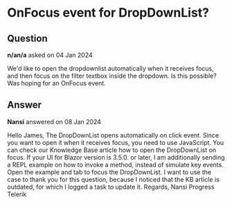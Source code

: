 # OnFocus event for DropDownList?

## Question

**n/an/a** asked on 04 Jan 2024

We'd like to open the dropdownlist automatically when it receives focus, and then focus on the filter textbox inside the dropdown. Is this possible? Was hoping for an OnFocus event.

## Answer

**Nansi** answered on 08 Jan 2024

Hello James, The DropDownList opens automatically on click event. Since you want to open it when it receives focus, you need to use JavaScript. You can check our Knowledge Base article how to open the DropDownList on focus. If your UI for Blazor version is 3.5.0. or later, I am additionally sending a REPL example on how to invoke a method, instead of simulate key events. Open the example and tab to focus the DropDownList. I want to use the case to thank you for this question, because I noticed that the KB article is outdated, for which I logged a task to update it. Regards, Nansi Progress Telerik
